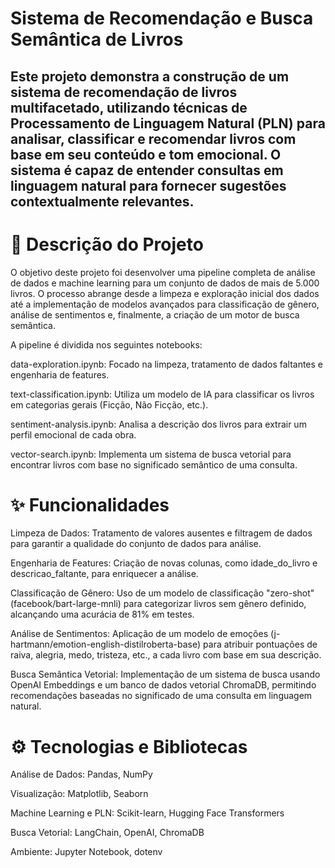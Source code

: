 # Sistema de Recomendação e Busca Semântica de Livros
## Este projeto demonstra a construção de um sistema de recomendação de livros multifacetado, utilizando técnicas de Processamento de Linguagem Natural (PLN) para analisar, classificar e recomendar livros com base em seu conteúdo e tom emocional. O sistema é capaz de entender consultas em linguagem natural para fornecer sugestões contextualmente relevantes.

# 📜 Descrição do Projeto
O objetivo deste projeto foi desenvolver uma pipeline completa de análise de dados e machine learning para um conjunto de dados de mais de 5.000 livros. O processo abrange desde a limpeza e exploração inicial dos dados até a implementação de modelos avançados para classificação de gênero, análise de sentimentos e, finalmente, a criação de um motor de busca semântica.

A pipeline é dividida nos seguintes notebooks:

data-exploration.ipynb: Focado na limpeza, tratamento de dados faltantes e engenharia de features.

text-classification.ipynb: Utiliza um modelo de IA para classificar os livros em categorias gerais (Ficção, Não Ficção, etc.).

sentiment-analysis.ipynb: Analisa a descrição dos livros para extrair um perfil emocional de cada obra.

vector-search.ipynb: Implementa um sistema de busca vetorial para encontrar livros com base no significado semântico de uma consulta.

# ✨ Funcionalidades
Limpeza de Dados: Tratamento de valores ausentes e filtragem de dados para garantir a qualidade do conjunto de dados para análise.

Engenharia de Features: Criação de novas colunas, como idade_do_livro e descricao_faltante, para enriquecer a análise.

Classificação de Gênero: Uso de um modelo de classificação "zero-shot" (facebook/bart-large-mnli) para categorizar livros sem gênero definido, alcançando uma acurácia de 81% em testes.

Análise de Sentimentos: Aplicação de um modelo de emoções (j-hartmann/emotion-english-distilroberta-base) para atribuir pontuações de raiva, alegria, medo, tristeza, etc., a cada livro com base em sua descrição.

Busca Semântica Vetorial: Implementação de um sistema de busca usando OpenAI Embeddings e um banco de dados vetorial ChromaDB, permitindo recomendações baseadas no significado de uma consulta em linguagem natural.

# ⚙️ Tecnologias e Bibliotecas
Análise de Dados: Pandas, NumPy

Visualização: Matplotlib, Seaborn

Machine Learning e PLN: Scikit-learn, Hugging Face Transformers

Busca Vetorial: LangChain, OpenAI, ChromaDB

Ambiente: Jupyter Notebook, dotenv
